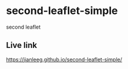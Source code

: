# second-leaflet-simple
second leaflet

## Live link
https://jianleeg.github.io/second-leaflet-simple/
